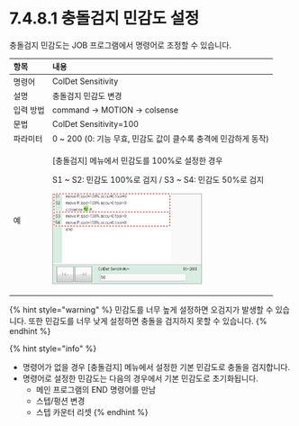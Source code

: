 # 7.4.8.1 충돌검지 민감도 설정

충돌검지 민감도는 JOB 프로그램에서 명령어로 조정할 수 있습니다.

<table>
  <thead>
    <tr>
      <th style="text-align:left">항목</th>
      <th style="text-align:left">내용</th>
    </tr>
  </thead>
  <tbody>
    <tr>
      <td style="text-align:left">명령어</td>
      <td style="text-align:left">ColDet Sensitivity</td>
    </tr>
    <tr>
      <td style="text-align:left">설명</td>
      <td style="text-align:left">충돌검지 민감도 변경</td>
    </tr>
    <tr>
      <td style="text-align:left">입력 방법</td>
      <td style="text-align:left">command → MOTION → colsense</td>
    </tr>
    <tr>
      <td style="text-align:left">문법</td>
      <td style="text-align:left">ColDet Sensitivity=100</td>
    </tr>
    <tr>
      <td style="text-align:left">파라미터</td>
      <td style="text-align:left">0 ~ 200 (0: 기능 무효, 민감도
        값이 클수록 충격에 민감하게
        동작)</td>
    </tr>
    <tr>
      <td style="text-align:left">예</td>
      <td style="text-align:left">
        <p>[충돌검지] 메뉴에서 민감도를
          100%로 설정한 경우</p>
        <p>S1 ~ S2: 민감도 100%로 검지 / S3 ~
          S4: 민감도 50%로 검지</p>
        <p>
          <img src="../../../_assets/coldet-sensitivity.png" alt/>
        </p>
      </td>
    </tr>
  </tbody>
</table>

{% hint style="warning" %}
민감도를 너무 높게 설정하면 오검지가 발생할 수 있습니다. 또한 민감도를 너무 낮게 설정하면 충돌을 검지하지 못할 수 있습니다.
{% endhint %}

{% hint style="info" %}
* 명령어가 없을 경우 \[충돌검지\] 메뉴에서 설정한 기본 민감도로 충돌을 검지합니다.
* 명령어로 설정한 민감도는 다음의 경우에서 기본 민감도로 초기화됩니다.
  * 메인 프로그램의 END 명령어를 만남
  * 스텝/펑션 변경
  * 스텝 카운터 리셋
{% endhint %}

